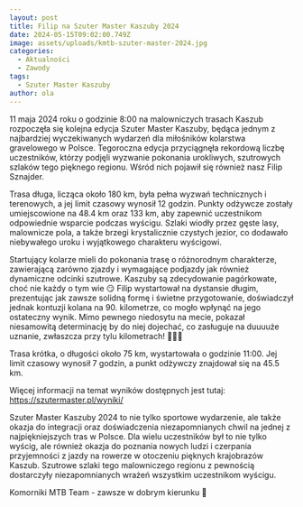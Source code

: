 ```yaml
---
layout: post
title: Filip na Szuter Master Kaszuby 2024
date: 2024-05-15T09:02:00.749Z
image: assets/uploads/kmtb-szuter-master-2024.jpg
categories:
  - Aktualności
  - Zawody
tags:
  - Szuter Master Kaszuby
author: ola
---
```

11 maja 2024 roku o godzinie 8:00 na malowniczych trasach Kaszub rozpoczęła się kolejna edycja Szuter Master Kaszuby, będąca jednym z najbardziej wyczekiwanych wydarzeń dla miłośników kolarstwa gravelowego w Polsce. Tegoroczna edycja przyciągnęła rekordową liczbę uczestników, którzy podjęli wyzwanie pokonania urokliwych, szutrowych szlaków tego pięknego regionu. Wśród nich pojawił się również nasz Filip Sznajder.
<!--more-->

Trasa długa, licząca około 180 km, była pełna wyzwań technicznych i terenowych, a jej limit czasowy wynosił 12 godzin. Punkty odżywcze zostały umiejscowione na 48.4 km oraz 133 km, aby zapewnić uczestnikom odpowiednie wsparcie podczas wyścigu. Szlaki wiodły przez gęste lasy, malownicze pola, a także brzegi krystalicznie czystych jezior, co dodawało niebywałego uroku i wyjątkowego charakteru wyścigowi.

Startujący kolarze mieli do pokonania trasę o różnorodnym charakterze, zawierającą zarówno zjazdy i wymagające podjazdy jak również dynamiczne odcinki szutrowe. Kaszuby są zdecydowanie pagórkowate, choć nie każdy o tym wie 😏 Filip wystartował na dystansie długim, prezentując jak zawsze solidną formę i świetne przygotowanie, doświadczył jednak kontuzji kolana na 90. kilometrze, co mogło wpłynąć na jego ostateczny wynik. Mimo pewnego niedosytu na mecie, pokazał niesamowitą determinację by do niej dojechać, co zasługuje na duuuuże uznanie, zwłaszcza przy tylu kilometrach! 👏👏👏

Trasa krótka, o długości około 75 km, wystartowała o godzinie 11:00. Jej limit czasowy wynosił 7 godzin, a punkt odżywczy znajdował się na 45.5 km.

Więcej informacji na temat wyników dostępnych jest tutaj: <https://szutermaster.pl/wyniki/>

Szuter Master Kaszuby 2024 to nie tylko sportowe wydarzenie, ale także okazja do integracji oraz doświadczenia niezapomnianych chwil na jednej z najpiękniejszych tras w Polsce. Dla wielu uczestników był to nie tylko wyścig, ale również okazja do poznania nowych ludzi i czerpania przyjemności z jazdy na rowerze w otoczeniu pięknych krajobrazów Kaszub. Szutrowe szlaki tego malowniczego regionu z pewnością dostarczyły niezapomnianych wrażeń wszystkim uczestnikom wyścigu.

Komorniki MTB Team - zawsze w dobrym kierunku 🙂